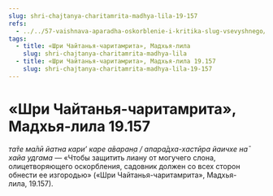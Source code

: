 ```yaml
---
slug: shri-chajtanya-charitamrita-madhya-lila-19-157
refs:
  - ../../57-vaishnava-aparadha-oskorblenie-i-kritika-slug-vsevyshnego/858-1983-05-09-c4-oskorblenie-vajshnava-i-duhovnoe-razvitie.md
tags:
  - title: «Шри Чайтанья-чаритамрита», Мадхья-лила
    slug: shri-chajtanya-charitamrita-madhya-lila
  - title: «Шри Чайтанья-чаритамрита», Мадхья-лила 19.157
    slug: shri-chajtanya-charitamrita-madhya-lila-19-157
---
```


# «Шри Чайтанья-чаритамрита», Мадхья-лила 19.157

*та̄те ма̄лӣ йатна кари’ каре а̄варан̣а / апара̄дха-хастӣра йаичхе на̄ хайа удгама* — «Чтобы защитить лиану от могучего слона, олицетворяющего оскорбления, садовник должен со всех сторон обнести ее изгородью» («Шри Чайтанья-чаритамрита», Мадхья-лила, 19.157).
